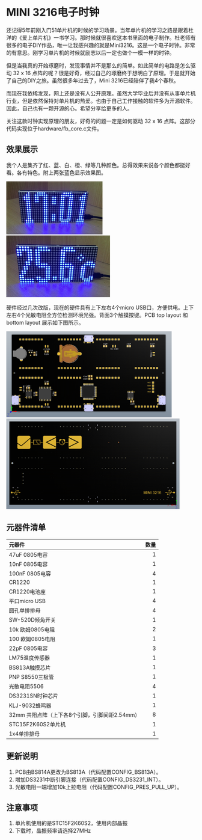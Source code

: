 # MINI 3216电子时钟

还记得5年前刚入门51单片机的时候的学习场景。当年单片机的学习之路是跟着杜洋的《爱上单片机》一书学习。那时候就很喜欢这本书里面的电子制作。杜老师有很多的电子DIY作品，唯一让我感兴趣的就是Mini3216。这是一个电子时钟。非常的有意思。刚学习单片机的时候就励志以后一定也做个一模一样的时钟。

但是当我真的开始琢磨时，发现事情并不是那么的简单。如此简单的电路是怎么驱动 32 x 16 点阵的呢？很是好奇，经过自己的琢磨终于想明白了原理。于是就开始了自己的DIY之旅。虽然很多年过去了，Mini 3216已经陪伴了我4个春秋。

而现在我依稀发现，网上还是没有人公开原理。虽然大学毕业后并没有从事单片机行业，但是依然保持对单片机的热爱。也由于自己工作接触的软件多为开源软件。因此，自己也有一颗开源的心。希望分享给更多的人。

关注这款时钟实现原理的朋友，好奇的问题一定是如何驱动 32 x 16 点阵。这部分代码实现位于hardware/fb_core.c文件。

## 效果展示

我个人是集齐了红、蓝、白、橙、绿等几种颜色。总得效果来说各个颜色都挺好看。各有特色。附上两张蓝色显示效果图。

<img src="image/time.JPG" style="zoom:25%" />

<img src="image/temperature.JPG" style="zoom:27%" />

硬件经过几次改版，现在的硬件具有上下左右4个micro USB口，方便供电。上下左右4个光敏电阻全方位检测环境光强。背面3个触摸按键。PCB top layout 和 bottom layout 展示如下图所示。

<img src="image/top_layout.png" style="zoom:43%" />

<img src="image/bottom_layout.png" style="zoom:45%" />

## 元器件清单

| 元器件                                         | 数量 |
| :--------------------------------------------- | ---: |
| 47uF 0805电容                                  |    1 |
| 10nF 0805电容                                  |    1 |
| 100nF 0805电容                                 |    4 |
| CR1220                                         |    1 |
| CR1220电池座                                   |    1 |
| 平口micro USB                                  |    4 |
| 圆孔单排排母                                   |    4 |
| SW-520D倾角开关                                |    1 |
| 10k 欧姆0805电阻                               |    2 |
| 100 欧姆0805电阻                               |    1 |
| 22pF 0805电容                                  |    3 |
| LM75温度传感器                                 |    1 |
| BS813A触摸芯片                                 |    1 |
| PNP S8550三极管                                |    1 |
| 光敏电阻5506                                   |    4 |
| DS3231SN时钟芯片                               |    1 |
| KLJ-9032蜂鸣器                                 |    1 |
| 32mm 共阳点阵（上下各8个引脚，引脚间距2.54mm） |    8 |
| STC15F2K60S2单片机                             |    1 |
| 1x4单排排母                                    |    1 |

## 更新说明
1. PCB由BS814A更改为BS813A（代码配置CONFIG_BS813A）。
2. 增加DS3231中断引脚连接（代码配置CONFIG_DS3231_INT）。
3. 光敏电阻一端增加10k上拉电阻（代码配置CONFIG_PRES_PULL_UP）。

## 注意事项

1. 单片机使用的是STC15F2K60S2，使用内部晶振
2. 下载时，晶振频率请选择27MHz
